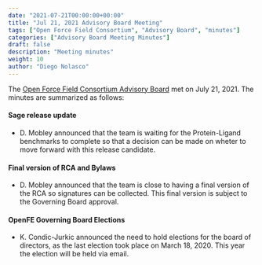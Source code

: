 ```yaml
---
date: "2021-07-21T00:00:00+00:00"
title: "Jul 21, 2021 Advisory Board Meeting"
tags: ["Open Force Field Consortium", "Advisory Board", "minutes"]
categories: ["Advisory Board Meeting Minutes"]
draft: false
description: "Meeting minutes"
weight: 10
author: "Diego Nolasco"
---
```


The [Open Force Field Consortium Advisory Board](https://openforcefield.org/about/organization/#open-force-field-consortium) met on July 21, 2021.
The minutes are summarized as follows:

#### Sage release update

* D. Mobley announced that the team is waiting for the Protein-Ligand benchmarks to complete so that a decision can be made on wheter to move forward with this release candidate.

#### Final version of RCA and Bylaws

* D. Mobley announced that the team is close to having a final version of the RCA so signatures can be collected. This final version is subject to the Governing Board approval.

#### OpenFE Governing Board Elections

* K. Condic-Jurkic announced the need to hold elections for the board of directors, as the last election took place on March 18, 2020. This year the election will be held via email.

